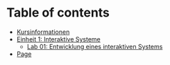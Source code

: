 # Table of contents

* [Kursinformationen](README.md)
* [Einheit 1: Interaktive Systeme](readme/README.md)
  * [Lab 01: Entwicklung eines interaktiven Systems](readme/lab-01-entwicklung-eines-interaktiven-systems.md)
* [Page](<README (1).md>)
